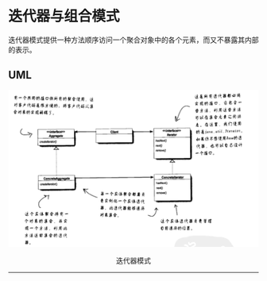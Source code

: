 # 迭代器与组合模式
迭代器模式提供一种方法顺序访问一个聚合对象中的各个元素，而又不暴露其内部的表示。

## UML
![迭代器模式](images/iter.png)
<center>迭代器模式</center>

---


